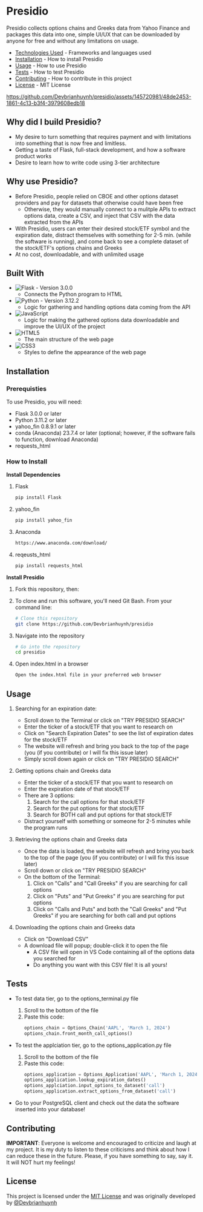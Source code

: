 # Presidio
Presidio collects options chains and Greeks data from Yahoo Finance and packages this data into one, simple UI/UX that can be downloaded by anyone for free and without any limitations on usage.  
- [Technologies Used](#technologies) - Frameworks and languages used
- [Installation](#installation) - How to install Presidio
- [Usage](#usage) - How to use Presidio
- [Tests](#tests) - How to test Presidio
- [Contributing](#contributing) - How to contribute in this project
- [License](#license) - MIT License  

https://github.com/Devbrianhuynh/presidio/assets/145720981/48de2453-1861-4c13-b3f4-3979608edb18

## Why did I build Presidio?
- My desire to turn something that requires payment and with limitations into something that is now free and limitless.
- Getting a taste of Flask, full-stack development, and how a software product works
- Desire to learn how to write code using 3-tier architecture 

## Why use Presidio?
- Before Presidio, people relied on CBOE and other options dataset providers and pay for datasets that otherwise could have been free
  - Otherwise, they would manually connect to a mulitple APIs to extract options data, create a CSV, and inject that CSV with the data extracted from the APIs
- With Presidio, users can enter their desired stock/ETF symbol and the expiration date, distract themselves with something for 2-5 min. (while the software is running), and come back to see a complete dataset of the stock/ETF's options chains and Greeks
- At no cost, downloadable, and with unlimited usage

<a name='technologies'></a>
## Built With
- ![Flask](https://img.shields.io/badge/flask-%23000.svg?style=for-the-badge&logo=flask&logoColor=white) - Version 3.0.0
  - Connects the Python program to HTML
- ![Python](https://img.shields.io/badge/python-3670A0?style=for-the-badge&logo=python&logoColor=ffdd54) - Version 3.12.2
  - Logic for gathering and handling options data coming from the API
- ![JavaScript](https://img.shields.io/badge/javascript-%23323330.svg?style=for-the-badge&logo=javascript&logoColor=%23F7DF1E)
  - Logic for making the gathered options data downloadable and improve the UI/UX of the project
- ![HTML5](https://img.shields.io/badge/html5-%23E34F26.svg?style=for-the-badge&logo=html5&logoColor=white)
  - The main structure of the web page
- ![CSS3](https://img.shields.io/badge/css3-%231572B6.svg?style=for-the-badge&logo=css3&logoColor=white)
  - Styles to define the appearance of the web page

<a name='installation'></a>
## Installation
### Prerequisties  
To use Presidio, you will need:
- Flask 3.0.0 or later
- Python 3.11.2 or later
- yahoo_fin 0.8.9.1 or later
- conda (Anaconda) 23.7.4 or later (optional; however, if the software fails to function, download Anaconda)
- requests_html
  
### How to Install  
**Install Dependencies**  

1.  Flask
      ```bash
      pip install Flask
      ```
2. yahoo_fin
      ```bash
      pip install yahoo_fin
      ```
3. Anaconda
    ```txt
    https://www.anaconda.com/download/
    ```
5. reqeusts_html
    ```bash
    pip install requests_html
    ```

**Install Presidio**  

1. Fork this repository, then:

2. To clone and run this software, you'll need Git Bash. From your command line:
    ```bash
    # Clone this repository
    git clone https://github.com/Devbrianhuynh/presidio
    ```
3. Navigate into the repository
    ```bash
    # Go into the repository
    cd presidio
    ```
4. Open index.html in a browser
    ```txt
    Open the index.html file in your preferred web browser
    ```

<a name='usage'></a>
## Usage
1. Searching for an expiration date:
    - Scroll down to the Terminal or click on "TRY PRESIDIO SEARCH"
    - Enter the ticker of a stock/ETF that you want to research on
    - Click on "Search Expiration Dates" to see the list of expiration dates for the stock/ETF
    - The website will refresh and bring you back to the top of the page (you (if you contribute) or I will fix this issue later)
    - Simply scroll down again or click on "TRY PRESIDIO SEARCH"
      
2. Getting options chain and Greeks data
    - Enter the ticker of a stock/ETF that you want to research on
    - Enter the expiration date of that stock/ETF
    - There are 3 options:
        1. Search for the call options for that stock/ETF
        2. Search for the put options for that stock/ETF
        3. Search for BOTH call and put options for that stock/ETF
    - Distract yourself with something or someone for 2-5 minutes while the program runs
  
3. Retrieving the options chain and Greeks data
   - Once the data is loaded, the website will refresh and bring you back to the top of the page (you (if you contribute) or I will fix this issue later)
   - Scroll down or click on "TRY PRESIDIO SEARCH"
   - On the bottom of the Terminal:
        1. Click on "Calls" and "Call Greeks" if you are searching for call options
        2. Click on "Puts" and "Put Greeks" if you are searching for put options
        3. Click on "Calls and Puts" and both the "Call Greeks" and "Put Greeks" if you are searching for both call and put options
           
4. Downloading the options chain and Greeks data
   - Click on "Download CSV"
   - A download file will popup; double-click it to open the file
       - A CSV file will open in VS Code containing all of the options data you searched for
       - Do anything you want with this CSV file! It is all yours!

<a name='tests'></a>
## Tests
- To test data tier, go to the options_terminal.py file  
  1. Scroll to the bottom of the file
  2. Paste this code:
      ```python
      options_chain = Options_Chain('AAPL', 'March 1, 2024')
      options_chain.front_month_call_options() 
      ```

- To test the applciation tier, go to the options_application.py file
  1. Scroll to the bottom of the file
  2. Paste this code:
      ```python
      options_application = Options_Application('AAPL', 'March 1, 2024')
      options_application.lookup_expiration_dates()
      options_applciation.input_options_to_dataset('call')
      options_application.extract_options_from_dataset('call')
      ```
      
- Go to your PostgreSQL client and check out the data the software inserted into your database!

<a name='contributing'></a>
## Contributing
**IMPORTANT**: Everyone is welcome and encouraged to criticize and laugh at my project. It is my duty to listen to these criticisms and think about how I can reduce these in the future. Please, if you have something to say, say it. It will NOT hurt my feelings!

<a name='license'></a>
## License
This project is licensed under the <a href='https://opensource.org/license/MIT'>MIT License</a> and was originally developed by <a href='https://github.com/Devbrianhuynh'>@Devbrianhuynh</a>



























